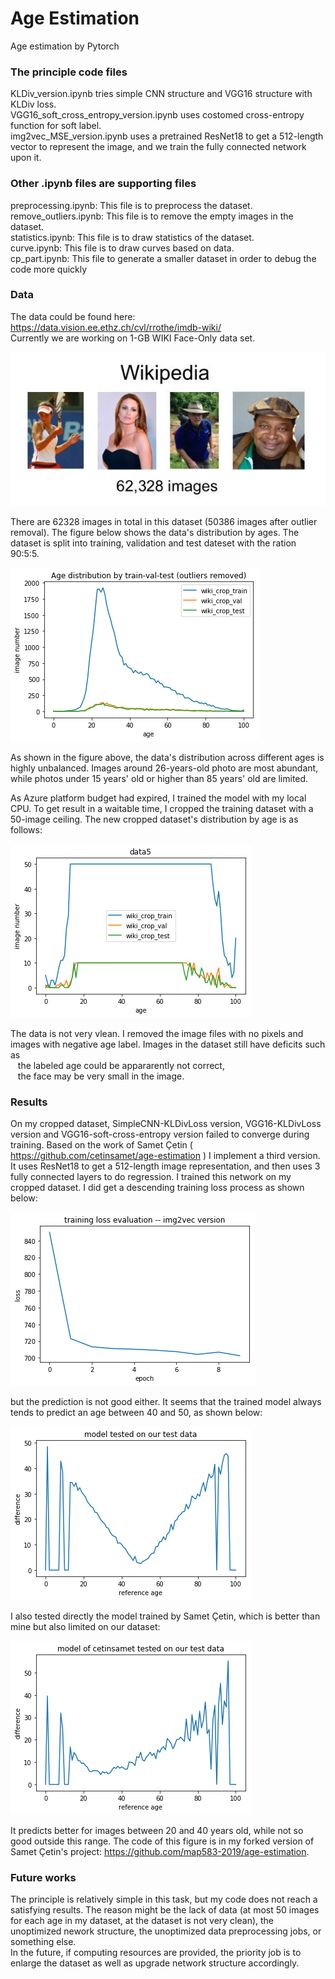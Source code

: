 # Age Estimation
Age estimation by Pytorch

### The principle code files
KLDiv_version.ipynb tries simple CNN structure and VGG16 structure with KLDiv loss. <br>
VGG16_soft_cross_entropy_version.ipynb uses costomed cross-entropy function for soft label.  <br>
img2vec_MSE_version.ipynb uses a pretrained ResNet18 to get a 512-length vector to represent the image, and we train the fully connected network upon it. 


### Other .ipynb files are supporting files
preprocessing.ipynb: This file is to preprocess the dataset. <br>
remove_outliers.ipynb: This file is to remove the empty images in the dataset. <br>
statistics.ipynb: This file is to draw statistics of the dataset. <br>
curve.ipynb: This file is to draw curves based on data. <br>
cp_part.ipynb: This file to generate a smaller dataset in order to debug the code more quickly <br>

### Data
The data could be found here: https://data.vision.ee.ethz.ch/cvl/rrothe/imdb-wiki/ <br>
Currently we are working on 1-GB WIKI Face-Only data set.

![alt text](https://github.com/map583-2019/AgeEstimation/blob/master/pictures/wikiimdb.JPG)

There are 62328 images in total in this dataset (50386 images after outlier removal). The figure below shows the data's distribution by ages. The dataset is split into training, validation and test dateset with the ration 90:5:5. 

![alt text](https://github.com/map583-2019/AgeEstimation/blob/master/pictures/AgeDistribution.png)

As shown in the figure above, the data's distribution across different ages is highly unbalanced. Images around 26-years-old photo are most abundant, while photos under 15 years' old or higher than 85 years' old are limited. 

As Azure platform budget had expired, I trained the model with my local CPU. To get result in a waitable time, I cropped the training dataset with a 50-image ceiling. The new cropped dataset's distribution by age is as follows:

![alt text](https://github.com/map583-2019/AgeEstimation/blob/master/pictures/cropped_dataset_distribution.png)

The data is not very vlean. I removed the image files with no pixels and images with negative age label. Images in the dataset still have deficits such as <br>
&nbsp;&nbsp; the labeled age could be appararently not correct, <br>
&nbsp;&nbsp; the face may be very small in the image. 


### Results
On my cropped dataset, SimpleCNN-KLDivLoss version, VGG16-KLDivLoss version and VGG16-soft-cross-entropy version failed to converge during training. 
Based on the work of Samet Çetin ( https://github.com/cetinsamet/age-estimation ) I implement a third version. It uses ResNet18 to get a 512-length image representation, and then uses 3 fully connected layers to do regression. I trained this network on my cropped dataset. I did get a descending training loss process as shown below:

![alt text](https://github.com/map583-2019/AgeEstimation/blob/master/pictures/training_loss_evaluation_img2vec.png)

but the prediction is not good either. It seems that the trained model always tends to predict an age between 40 and 50, as shown below:

![alt text](https://github.com/map583-2019/AgeEstimation/blob/master/pictures/test_cetinsamet_trained_on_limited_imdb_data.png)

I also tested directly the model trained by Samet Çetin, which is better than mine but also limited on our dataset: 

![alt text](https://github.com/map583-2019/AgeEstimation/blob/master/pictures/test_cetinsament.png)

It predicts better for images between 20 and 40 years old, while not so good outside this range. The code of this figure is in my forked version of Samet Çetin's project: https://github.com/map583-2019/age-estimation. 

### Future works
The principle is relatively simple in this task, but my code does not reach a satisfying results. The reason might be the lack of data (at most 50 images for each age in my dataset, at the dataset is not very clean), the unoptimized nework structure, the unoptimized data preprocessing jobs, or something else. <br>
In the future, if computing resources are provided, the priority job is to enlarge the dataset as well as upgrade network structure accordingly. 
